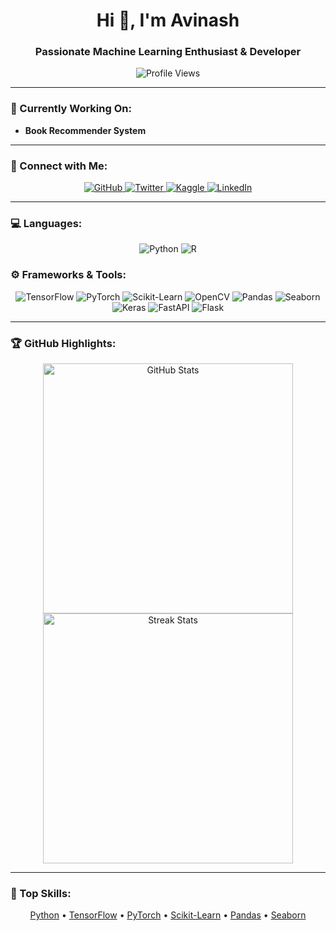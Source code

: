 <h1 align="center">Hi 👋, I'm Avinash</h1>
<h3 align="center">Passionate Machine Learning Enthusiast & Developer</h3>

<p align="center">
  <img src="https://komarev.com/ghpvc/?username=avinashsuradkar&label=Profile%20views&color=0e75b6&style=flat" alt="Profile Views" />
</p>

---

### 🔭 Currently Working On:
- **Book Recommender System**

---

### 🤝 Connect with Me:
<p align="center">
  <a href="https://github.com/avinashsuradkar" target="_blank" rel="noreferrer">
    <img src="https://img.shields.io/badge/GitHub-181717?style=for-the-badge&logo=github&logoColor=white" alt="GitHub"/>
  </a>
  <a href="https://x.com/AvinashEEML" target="_blank" rel="noreferrer">
    <img src="https://img.shields.io/badge/Twitter-1DA1F2?style=for-the-badge&logo=twitter&logoColor=white" alt="Twitter"/>
  </a>
  <a href="https://www.kaggle.com/avinashsuradkar" target="_blank" rel="noreferrer">
    <img src="https://img.shields.io/badge/Kaggle-20BEFF?style=for-the-badge&logo=kaggle&logoColor=white" alt="Kaggle"/>
  </a>
  <a href="https://www.linkedin.com/in/avinash-suradkar-aa8385219/" target="_blank" rel="noreferrer">
    <img src="https://img.shields.io/badge/LinkedIn-0A66C2?style=for-the-badge&logo=linkedin&logoColor=white" alt="LinkedIn"/>
  </a>
</p>

---

### 💻 Languages:
<p align="center">
  <img src="https://img.shields.io/badge/Python-3776AB?style=for-the-badge&logo=python&logoColor=white" alt="Python"/>
  <img src="https://img.shields.io/badge/R-276DC3?style=for-the-badge&logo=r&logoColor=white" alt="R"/>
</p>

### ⚙️ Frameworks & Tools:
<p align="center">
  <img src="https://img.shields.io/badge/TensorFlow-FF6F00?style=for-the-badge&logo=tensorflow&logoColor=white" alt="TensorFlow"/>
  <img src="https://img.shields.io/badge/PyTorch-EE4C2C?style=for-the-badge&logo=pytorch&logoColor=white" alt="PyTorch"/>
  <img src="https://img.shields.io/badge/Scikit_Learn-F7931E?style=for-the-badge&logo=scikit-learn&logoColor=white" alt="Scikit-Learn"/>
  <img src="https://img.shields.io/badge/OpenCV-5C3EE8?style=for-the-badge&logo=opencv&logoColor=white" alt="OpenCV"/>
  <img src="https://img.shields.io/badge/Pandas-150458?style=for-the-badge&logo=pandas&logoColor=white" alt="Pandas"/>
  <img src="https://img.shields.io/badge/Seaborn-3776AB?style=for-the-badge&logoColor=white" alt="Seaborn"/>
  <img src="https://img.shields.io/badge/Keras-D00000?style=for-the-badge&logo=keras&logoColor=white" alt="Keras"/>
  <img src="https://img.shields.io/badge/FastAPI-009688?style=for-the-badge&logo=fastapi&logoColor=white" alt="FastAPI"/>
  <img src="https://img.shields.io/badge/Flask-000000?style=for-the-badge&logo=flask&logoColor=white" alt="Flask"/>
</p>

---

### 🏆 GitHub Highlights:
<p align="center">
  <img src="https://github-readme-stats.vercel.app/api?username=avinashsuradkar&show_icons=true&theme=radical" alt="GitHub Stats" width="400" />
  <img src="https://github-readme-streak-stats.herokuapp.com/?user=avinashsuradkar&theme=radical" alt="Streak Stats" width="400" />
</p>

---

### 🚀 Top Skills:
<p align="center">
  <a href="https://www.python.org" target="_blank" rel="noreferrer">Python</a> • 
  <a href="https://www.tensorflow.org" target="_blank" rel="noreferrer">TensorFlow</a> • 
  <a href="https://pytorch.org/" target="_blank" rel="noreferrer">PyTorch</a> • 
  <a href="https://scikit-learn.org/" target="_blank" rel="noreferrer">Scikit-Learn</a> • 
  <a href="https://pandas.pydata.org/" target="_blank" rel="noreferrer">Pandas</a> • 
  <a href="https://seaborn.pydata.org/" target="_blank" rel="noreferrer">Seaborn</a>
</p>






<!---
avinashsuradkar/avinashsuradkar is a ✨ special ✨ repository because its `README.md` (this file) appears on your GitHub profile.
You can click the Preview link to take a look at your changes.
--->
